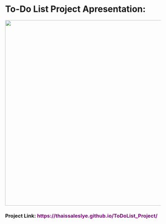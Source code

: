 <h1>To-Do List Project Apresentation:</h1>
<img src="gif/ToDo List - Pessoal — Microsoft_ Edge 2024-08-13 17-00-45.gif" style="width: 600px;">

<h3>Project Link: <a style="color: purple;">https://thaissaleslye.github.io/ToDoList_Project/</a></h3>